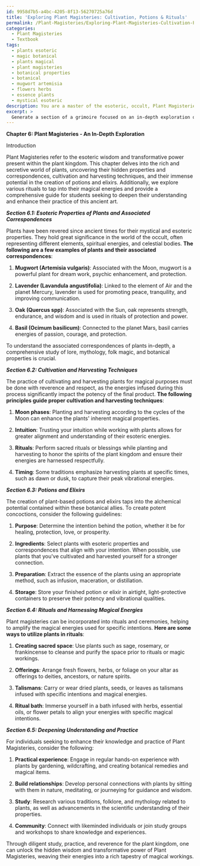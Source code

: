 ```yaml
---
id: 9958d7b5-a4bc-4205-8f13-56270725a76d
title: 'Exploring Plant Magisteries: Cultivation, Potions & Rituals'
permalink: /Plant-Magisteries/Exploring-Plant-Magisteries-Cultivation-Potions-Rituals/
categories:
  - Plant Magisteries
  - Textbook
tags:
  - plants esoteric
  - magic botanical
  - plants magical
  - plant magisteries
  - botanical properties
  - botanical
  - mugwort artemisia
  - flowers herbs
  - essence plants
  - mystical esoteric
description: You are a master of the esoteric, occult, Plant Magisteries and education, you have written many textbooks on the subject in ways that provide students with rich and deep understanding of the subject. You are being asked to write textbook-like sections on a topic and you do it with full context, explainability, and reliability in accuracy to the true facts of the topic at hand, in a textbook style that a student would easily be able to learn from, in a rich, engaging, and contextual way. Always include relevant context (such as formulas and history), related concepts, and in a way that someone can gain deep insights from.
excerpt: > 
  Generate a section of a grimoire focused on an in-depth exploration of Plant Magisteries. Include details on their esoteric properties, associated correspondences, methods of cultivation and harvesting, the creation of potent plant-based potions or elixirs, and rituals for harnessing their magical energies. Additionally, provide practical tips and insights for students seeking to deepen their understanding and enhance their practice of this art within the world of the occult.
---
```

**Chapter 6: Plant Magisteries - An In-Depth Exploration**

Introduction

Plant Magisteries refer to the esoteric wisdom and transformative power present within the plant kingdom. This chapter delves into the rich and secretive world of plants, uncovering their hidden properties and correspondences, cultivation and harvesting techniques, and their immense potential in the creation of potions and elixirs. Additionally, we explore various rituals to tap into their magical energies and provide a comprehensive guide for students seeking to deepen their understanding and enhance their practice of this ancient art.

***Section 6.1: Esoteric Properties of Plants and Associated Correspondences***

Plants have been revered since ancient times for their mystical and esoteric properties. They hold great significance in the world of the occult, often representing different elements, spiritual energies, and celestial bodies. **The following are a few examples of plants and their associated correspondences**:

1. **Mugwort (Artemisia vulgaris)**: Associated with the Moon, mugwort is a powerful plant for dream work, psychic enhancement, and protection.

2. **Lavender (Lavandula angustifolia)**: Linked to the element of Air and the planet Mercury, lavender is used for promoting peace, tranquility, and improving communication.

3. **Oak (Quercus spp)**: Associated with the Sun, oak represents strength, endurance, and wisdom and is used in rituals of protection and power.

4. **Basil (Ocimum basilicum)**: Connected to the planet Mars, basil carries energies of passion, courage, and protection.

To understand the associated correspondences of plants in-depth, a comprehensive study of lore, mythology, folk magic, and botanical properties is crucial.

***Section 6.2: Cultivation and Harvesting Techniques***

The practice of cultivating and harvesting plants for magical purposes must be done with reverence and respect, as the energies infused during this process significantly impact the potency of the final product. **The following principles guide proper cultivation and harvesting techniques**:

1. **Moon phases**: Planting and harvesting according to the cycles of the Moon can enhance the plants' inherent magical properties.

2. **Intuition**: Trusting your intuition while working with plants allows for greater alignment and understanding of their esoteric energies.

3. **Rituals**: Perform sacred rituals or blessings while planting and harvesting to honor the spirits of the plant kingdom and ensure their energies are harnessed respectfully.

4. **Timing**: Some traditions emphasize harvesting plants at specific times, such as dawn or dusk, to capture their peak vibrational energies.

***Section 6.3: Potions and Elixirs***

The creation of plant-based potions and elixirs taps into the alchemical potential contained within these botanical allies. To create potent concoctions, consider the following guidelines:

1. **Purpose**: Determine the intention behind the potion, whether it be for healing, protection, love, or prosperity.

2. **Ingredients**: Select plants with esoteric properties and correspondences that align with your intention. When possible, use plants that you've cultivated and harvested yourself for a stronger connection.

3. **Preparation**: Extract the essence of the plants using an appropriate method, such as infusion, maceration, or distillation.

4. **Storage**: Store your finished potion or elixir in airtight, light-protective containers to preserve their potency and vibrational qualities.

***Section 6.4: Rituals and Harnessing Magical Energies***

Plant magisteries can be incorporated into rituals and ceremonies, helping to amplify the magical energies used for specific intentions. **Here are some ways to utilize plants in rituals**:

1. **Creating sacred space**: Use plants such as sage, rosemary, or frankincense to cleanse and purify the space prior to rituals or magic workings.

2. **Offerings**: Arrange fresh flowers, herbs, or foliage on your altar as offerings to deities, ancestors, or nature spirits.

3. **Talismans**: Carry or wear dried plants, seeds, or leaves as talismans infused with specific intentions and magical energies.

4. **Ritual bath**: Immerse yourself in a bath infused with herbs, essential oils, or flower petals to align your energies with specific magical intentions.

***Section 6.5: Deepening Understanding and Practice***

For individuals seeking to enhance their knowledge and practice of Plant Magisteries, consider the following:

1. **Practical experience**: Engage in regular hands-on experience with plants by gardening, wildcrafting, and creating botanical remedies and magical items.

2. **Build relationships**: Develop personal connections with plants by sitting with them in nature, meditating, or journeying for guidance and wisdom.

3. **Study**: Research various traditions, folklore, and mythology related to plants, as well as advancements in the scientific understanding of their properties.

4. **Community**: Connect with likeminded individuals or join study groups and workshops to share knowledge and experiences.

Through diligent study, practice, and reverence for the plant kingdom, one can unlock the hidden wisdom and transformative power of Plant Magisteries, weaving their energies into a rich tapestry of magical workings.
